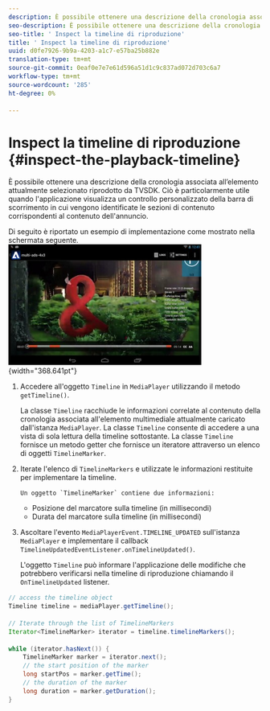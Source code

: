 ```yaml
---
description: È possibile ottenere una descrizione della cronologia associata all’elemento attualmente selezionato riprodotto da TVSDK. Ciò è particolarmente utile quando l'applicazione visualizza un controllo personalizzato della barra di scorrimento in cui vengono identificate le sezioni di contenuto corrispondenti al contenuto dell'annuncio.
seo-description: È possibile ottenere una descrizione della cronologia associata all’elemento attualmente selezionato riprodotto da TVSDK. Ciò è particolarmente utile quando l'applicazione visualizza un controllo personalizzato della barra di scorrimento in cui vengono identificate le sezioni di contenuto corrispondenti al contenuto dell'annuncio.
seo-title: ' Inspect la timeline di riproduzione'
title: ' Inspect la timeline di riproduzione'
uuid: d0fe7926-9b9a-4203-a1c7-e57ba25b882e
translation-type: tm+mt
source-git-commit: 0eaf0e7e7e61d596a51d1c9c837ad072d703c6a7
workflow-type: tm+mt
source-wordcount: '285'
ht-degree: 0%

---
```



#  Inspect la timeline di riproduzione {#inspect-the-playback-timeline}

È possibile ottenere una descrizione della cronologia associata all’elemento attualmente selezionato riprodotto da TVSDK. Ciò è particolarmente utile quando l&#39;applicazione visualizza un controllo personalizzato della barra di scorrimento in cui vengono identificate le sezioni di contenuto corrispondenti al contenuto dell&#39;annuncio.

Di seguito è riportato un esempio di implementazione come mostrato nella schermata seguente.  ![](assets/inspect-playback.jpg){width=&quot;368.641pt&quot;}

1. Accedere all&#39;oggetto `Timeline` in `MediaPlayer` utilizzando il metodo `getTimeline()`.

   La classe `Timeline` racchiude le informazioni correlate al contenuto della cronologia associata all&#39;elemento multimediale attualmente caricato dall&#39;istanza `MediaPlayer`. La classe `Timeline` consente di accedere a una vista di sola lettura della timeline sottostante. La classe `Timeline` fornisce un metodo getter che fornisce un iteratore attraverso un elenco di oggetti `TimelineMarker`.

1. Iterate l&#39;elenco di `TimelineMarkers` e utilizzate le informazioni restituite per implementare la timeline.

       Un oggetto `TimelineMarker` contiene due informazioni:
   
   * Posizione del marcatore sulla timeline (in millisecondi)
   * Durata del marcatore sulla timeline (in millisecondi)

1. Ascoltare l&#39;evento `MediaPlayerEvent.TIMELINE_UPDATED` sull&#39;istanza `MediaPlayer` e implementare il callback `TimelineUpdatedEventListener.onTimelineUpdated()`.

   L&#39;oggetto `Timeline` può informare l&#39;applicazione delle modifiche che potrebbero verificarsi nella timeline di riproduzione chiamando il `OnTimelineUpdated` listener.

```java
// access the timeline object 
Timeline timeline = mediaPlayer.getTimeline(); 
 
// Iterate through the list of TimelineMarkers 
Iterator<TimelineMarker> iterator = timeline.timelineMarkers(); 
 
while (iterator.hasNext()) { 
    TimelineMarker marker = iterator.next(); 
    // the start position of the marker 
    long startPos = marker.getTime(); 
    // the duration of the marker 
    long duration = marker.getDuration(); 
}
```
